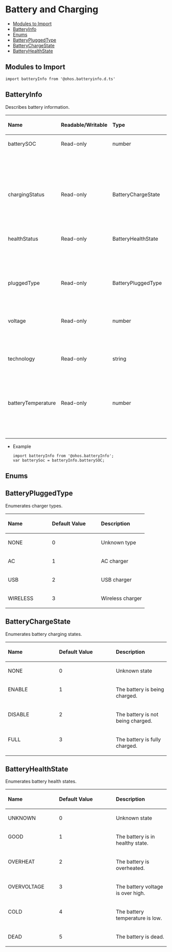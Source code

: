 # Battery and Charging<a name="EN-US_TOPIC_0000001115974766"></a>

-   [Modules to Import](#en-us_topic_0000001100730486_section199443271307)
-   [BatteryInfo](#en-us_topic_0000001100730486_section1853612361618)
-   [Enums](#en-us_topic_0000001100730486_section14572171519166)
-   [BatteryPluggedType](#en-us_topic_0000001100730486_section1861134715488)
-   [BatteryChargeState](#en-us_topic_0000001100730486_section629045815408)
-   [BatteryHealthState](#en-us_topic_0000001100730486_section1636311513419)

## Modules to Import<a name="en-us_topic_0000001100730486_section199443271307"></a>

```
import batteryInfo from '@ohos.batteryinfo.d.ts'
```

## BatteryInfo<a name="en-us_topic_0000001100730486_section1853612361618"></a>

Describes battery information.

<a name="en-us_topic_0000001100730486_table20633101642315"></a>
<table><thead align="left"><tr id="en-us_topic_0000001100730486_row663331618238"><th class="cellrowborder" valign="top" width="20.13%" id="mcps1.1.5.1.1"><p id="en-us_topic_0000001100730486_a3d0fc780cc904c1cbab7991251622f65"><a name="en-us_topic_0000001100730486_a3d0fc780cc904c1cbab7991251622f65"></a><a name="en-us_topic_0000001100730486_a3d0fc780cc904c1cbab7991251622f65"></a>Name</p>
</th>
<th class="cellrowborder" valign="top" width="13.5%" id="mcps1.1.5.1.2"><p id="en-us_topic_0000001100730486_p1961191632214"><a name="en-us_topic_0000001100730486_p1961191632214"></a><a name="en-us_topic_0000001100730486_p1961191632214"></a>Readable/Writable</p>
</th>
<th class="cellrowborder" valign="top" width="23.29%" id="mcps1.1.5.1.3"><p id="en-us_topic_0000001100730486_ac1f1afc248084f8fb51242b648bc34de"><a name="en-us_topic_0000001100730486_ac1f1afc248084f8fb51242b648bc34de"></a><a name="en-us_topic_0000001100730486_ac1f1afc248084f8fb51242b648bc34de"></a>Type</p>
</th>
<th class="cellrowborder" valign="top" width="43.08%" id="mcps1.1.5.1.4"><p id="en-us_topic_0000001100730486_afec895de33f94e3c87ee7acc20190a17"><a name="en-us_topic_0000001100730486_afec895de33f94e3c87ee7acc20190a17"></a><a name="en-us_topic_0000001100730486_afec895de33f94e3c87ee7acc20190a17"></a>Description</p>
</th>
</tr>
</thead>
<tbody><tr id="en-us_topic_0000001100730486_row188481425182510"><td class="cellrowborder" valign="top" width="20.13%" headers="mcps1.1.5.1.1 "><p id="en-us_topic_0000001100730486_p938441717208"><a name="en-us_topic_0000001100730486_p938441717208"></a><a name="en-us_topic_0000001100730486_p938441717208"></a>batterySOC</p>
</td>
<td class="cellrowborder" valign="top" width="13.5%" headers="mcps1.1.5.1.2 "><p id="en-us_topic_0000001100730486_p1396118166228"><a name="en-us_topic_0000001100730486_p1396118166228"></a><a name="en-us_topic_0000001100730486_p1396118166228"></a>Read-only</p>
</td>
<td class="cellrowborder" valign="top" width="23.29%" headers="mcps1.1.5.1.3 "><p id="en-us_topic_0000001100730486_p6354841201511"><a name="en-us_topic_0000001100730486_p6354841201511"></a><a name="en-us_topic_0000001100730486_p6354841201511"></a>number</p>
</td>
<td class="cellrowborder" valign="top" width="43.08%" headers="mcps1.1.5.1.4 "><p id="en-us_topic_0000001100730486_p103961315181818"><a name="en-us_topic_0000001100730486_p103961315181818"></a><a name="en-us_topic_0000001100730486_p103961315181818"></a>Battery state of charge (SoC) of the current device</p>
</td>
</tr>
<tr id="en-us_topic_0000001100730486_row0461622112513"><td class="cellrowborder" valign="top" width="20.13%" headers="mcps1.1.5.1.1 "><p id="en-us_topic_0000001100730486_p5354124120158"><a name="en-us_topic_0000001100730486_p5354124120158"></a><a name="en-us_topic_0000001100730486_p5354124120158"></a>chargingStatus</p>
</td>
<td class="cellrowborder" valign="top" width="13.5%" headers="mcps1.1.5.1.2 "><p id="en-us_topic_0000001100730486_p159621168228"><a name="en-us_topic_0000001100730486_p159621168228"></a><a name="en-us_topic_0000001100730486_p159621168228"></a>Read-only</p>
</td>
<td class="cellrowborder" valign="top" width="23.29%" headers="mcps1.1.5.1.3 "><p id="en-us_topic_0000001100730486_p10354541181520"><a name="en-us_topic_0000001100730486_p10354541181520"></a><a name="en-us_topic_0000001100730486_p10354541181520"></a>BatteryChargeState</p>
</td>
<td class="cellrowborder" valign="top" width="43.08%" headers="mcps1.1.5.1.4 "><p id="en-us_topic_0000001100730486_p238673617568"><a name="en-us_topic_0000001100730486_p238673617568"></a><a name="en-us_topic_0000001100730486_p238673617568"></a>Battery charging status of the current device</p>
</td>
</tr>
<tr id="en-us_topic_0000001100730486_row09415619242"><td class="cellrowborder" valign="top" width="20.13%" headers="mcps1.1.5.1.1 "><p id="en-us_topic_0000001100730486_p1435434117152"><a name="en-us_topic_0000001100730486_p1435434117152"></a><a name="en-us_topic_0000001100730486_p1435434117152"></a>healthStatus</p>
</td>
<td class="cellrowborder" valign="top" width="13.5%" headers="mcps1.1.5.1.2 "><p id="en-us_topic_0000001100730486_p1796210169224"><a name="en-us_topic_0000001100730486_p1796210169224"></a><a name="en-us_topic_0000001100730486_p1796210169224"></a>Read-only</p>
</td>
<td class="cellrowborder" valign="top" width="23.29%" headers="mcps1.1.5.1.3 "><p id="en-us_topic_0000001100730486_p3354114131518"><a name="en-us_topic_0000001100730486_p3354114131518"></a><a name="en-us_topic_0000001100730486_p3354114131518"></a>BatteryHealthState</p>
</td>
<td class="cellrowborder" valign="top" width="43.08%" headers="mcps1.1.5.1.4 "><p id="en-us_topic_0000001100730486_p1365563875614"><a name="en-us_topic_0000001100730486_p1365563875614"></a><a name="en-us_topic_0000001100730486_p1365563875614"></a>Battery health state of the current device</p>
</td>
</tr>
<tr id="en-us_topic_0000001100730486_row56471975243"><td class="cellrowborder" valign="top" width="20.13%" headers="mcps1.1.5.1.1 "><p id="en-us_topic_0000001100730486_p1835534116158"><a name="en-us_topic_0000001100730486_p1835534116158"></a><a name="en-us_topic_0000001100730486_p1835534116158"></a>pluggedType</p>
</td>
<td class="cellrowborder" valign="top" width="13.5%" headers="mcps1.1.5.1.2 "><p id="en-us_topic_0000001100730486_p18962416132211"><a name="en-us_topic_0000001100730486_p18962416132211"></a><a name="en-us_topic_0000001100730486_p18962416132211"></a>Read-only</p>
</td>
<td class="cellrowborder" valign="top" width="23.29%" headers="mcps1.1.5.1.3 "><p id="en-us_topic_0000001100730486_p235584114153"><a name="en-us_topic_0000001100730486_p235584114153"></a><a name="en-us_topic_0000001100730486_p235584114153"></a>BatteryPluggedType</p>
</td>
<td class="cellrowborder" valign="top" width="43.08%" headers="mcps1.1.5.1.4 "><p id="en-us_topic_0000001100730486_p19264101622016"><a name="en-us_topic_0000001100730486_p19264101622016"></a><a name="en-us_topic_0000001100730486_p19264101622016"></a>Charger type of the current device</p>
</td>
</tr>
<tr id="en-us_topic_0000001100730486_row4536161934520"><td class="cellrowborder" valign="top" width="20.13%" headers="mcps1.1.5.1.1 "><p id="en-us_topic_0000001100730486_p14355174151513"><a name="en-us_topic_0000001100730486_p14355174151513"></a><a name="en-us_topic_0000001100730486_p14355174151513"></a>voltage</p>
</td>
<td class="cellrowborder" valign="top" width="13.5%" headers="mcps1.1.5.1.2 "><p id="en-us_topic_0000001100730486_p296261662212"><a name="en-us_topic_0000001100730486_p296261662212"></a><a name="en-us_topic_0000001100730486_p296261662212"></a>Read-only</p>
</td>
<td class="cellrowborder" valign="top" width="23.29%" headers="mcps1.1.5.1.3 "><p id="en-us_topic_0000001100730486_p7355741201519"><a name="en-us_topic_0000001100730486_p7355741201519"></a><a name="en-us_topic_0000001100730486_p7355741201519"></a>number</p>
</td>
<td class="cellrowborder" valign="top" width="43.08%" headers="mcps1.1.5.1.4 "><p id="en-us_topic_0000001100730486_p127111826172018"><a name="en-us_topic_0000001100730486_p127111826172018"></a><a name="en-us_topic_0000001100730486_p127111826172018"></a>Battery voltage of the current device</p>
</td>
</tr>
<tr id="en-us_topic_0000001100730486_row597319245451"><td class="cellrowborder" valign="top" width="20.13%" headers="mcps1.1.5.1.1 "><p id="en-us_topic_0000001100730486_p153551941141517"><a name="en-us_topic_0000001100730486_p153551941141517"></a><a name="en-us_topic_0000001100730486_p153551941141517"></a>technology</p>
</td>
<td class="cellrowborder" valign="top" width="13.5%" headers="mcps1.1.5.1.2 "><p id="en-us_topic_0000001100730486_p17962916162217"><a name="en-us_topic_0000001100730486_p17962916162217"></a><a name="en-us_topic_0000001100730486_p17962916162217"></a>Read-only</p>
</td>
<td class="cellrowborder" valign="top" width="23.29%" headers="mcps1.1.5.1.3 "><p id="en-us_topic_0000001100730486_p535514113154"><a name="en-us_topic_0000001100730486_p535514113154"></a><a name="en-us_topic_0000001100730486_p535514113154"></a>string</p>
</td>
<td class="cellrowborder" valign="top" width="43.08%" headers="mcps1.1.5.1.4 "><p id="en-us_topic_0000001100730486_p9298104612205"><a name="en-us_topic_0000001100730486_p9298104612205"></a><a name="en-us_topic_0000001100730486_p9298104612205"></a>Battery technology of the current device</p>
</td>
</tr>
<tr id="en-us_topic_0000001100730486_row4978143312456"><td class="cellrowborder" valign="top" width="20.13%" headers="mcps1.1.5.1.1 "><p id="en-us_topic_0000001100730486_p7355114151515"><a name="en-us_topic_0000001100730486_p7355114151515"></a><a name="en-us_topic_0000001100730486_p7355114151515"></a>batteryTemperature</p>
</td>
<td class="cellrowborder" valign="top" width="13.5%" headers="mcps1.1.5.1.2 "><p id="en-us_topic_0000001100730486_p14962116172215"><a name="en-us_topic_0000001100730486_p14962116172215"></a><a name="en-us_topic_0000001100730486_p14962116172215"></a>Read-only</p>
</td>
<td class="cellrowborder" valign="top" width="23.29%" headers="mcps1.1.5.1.3 "><p id="en-us_topic_0000001100730486_p143551941201510"><a name="en-us_topic_0000001100730486_p143551941201510"></a><a name="en-us_topic_0000001100730486_p143551941201510"></a>number</p>
</td>
<td class="cellrowborder" valign="top" width="43.08%" headers="mcps1.1.5.1.4 "><p id="en-us_topic_0000001100730486_p7843573202"><a name="en-us_topic_0000001100730486_p7843573202"></a><a name="en-us_topic_0000001100730486_p7843573202"></a>Battery temperature of the current device</p>
</td>
</tr>
</tbody>
</table>

-   Example

    ```
    import batteryInfo from '@ohos.batteryInfo';
    var batterySoc = batteryInfo.batterySOC;
    ```


## Enums<a name="en-us_topic_0000001100730486_section14572171519166"></a>

## BatteryPluggedType<a name="en-us_topic_0000001100730486_section1861134715488"></a>

Enumerates charger types.

<a name="en-us_topic_0000001100730486_table144441452192814"></a>
<table><thead align="left"><tr id="en-us_topic_0000001100730486_row12444145210288"><th class="cellrowborder" valign="top" width="31.703170317031702%" id="mcps1.1.4.1.1"><p id="en-us_topic_0000001100730486_p162914100272"><a name="en-us_topic_0000001100730486_p162914100272"></a><a name="en-us_topic_0000001100730486_p162914100272"></a>Name</p>
</th>
<th class="cellrowborder" valign="top" width="35.253525352535256%" id="mcps1.1.4.1.2"><p id="en-us_topic_0000001100730486_p044416523286"><a name="en-us_topic_0000001100730486_p044416523286"></a><a name="en-us_topic_0000001100730486_p044416523286"></a>Default Value</p>
</th>
<th class="cellrowborder" valign="top" width="33.043304330433045%" id="mcps1.1.4.1.3"><p id="en-us_topic_0000001100730486_p1044495252810"><a name="en-us_topic_0000001100730486_p1044495252810"></a><a name="en-us_topic_0000001100730486_p1044495252810"></a>Description</p>
</th>
</tr>
</thead>
<tbody><tr id="en-us_topic_0000001100730486_row18444115215284"><td class="cellrowborder" valign="top" width="31.703170317031702%" headers="mcps1.1.4.1.1 "><p id="en-us_topic_0000001100730486_p954122310283"><a name="en-us_topic_0000001100730486_p954122310283"></a><a name="en-us_topic_0000001100730486_p954122310283"></a>NONE</p>
</td>
<td class="cellrowborder" valign="top" width="35.253525352535256%" headers="mcps1.1.4.1.2 "><p id="en-us_topic_0000001100730486_p0527233288"><a name="en-us_topic_0000001100730486_p0527233288"></a><a name="en-us_topic_0000001100730486_p0527233288"></a>0</p>
</td>
<td class="cellrowborder" valign="top" width="33.043304330433045%" headers="mcps1.1.4.1.3 "><p id="en-us_topic_0000001100730486_p12372352812"><a name="en-us_topic_0000001100730486_p12372352812"></a><a name="en-us_topic_0000001100730486_p12372352812"></a>Unknown type</p>
</td>
</tr>
<tr id="en-us_topic_0000001100730486_row55389918289"><td class="cellrowborder" valign="top" width="31.703170317031702%" headers="mcps1.1.4.1.1 "><p id="en-us_topic_0000001100730486_p15381795285"><a name="en-us_topic_0000001100730486_p15381795285"></a><a name="en-us_topic_0000001100730486_p15381795285"></a>AC</p>
</td>
<td class="cellrowborder" valign="top" width="35.253525352535256%" headers="mcps1.1.4.1.2 "><p id="en-us_topic_0000001100730486_p45381291281"><a name="en-us_topic_0000001100730486_p45381291281"></a><a name="en-us_topic_0000001100730486_p45381291281"></a>1</p>
</td>
<td class="cellrowborder" valign="top" width="33.043304330433045%" headers="mcps1.1.4.1.3 "><p id="en-us_topic_0000001100730486_p1953979102813"><a name="en-us_topic_0000001100730486_p1953979102813"></a><a name="en-us_topic_0000001100730486_p1953979102813"></a>AC charger</p>
</td>
</tr>
<tr id="en-us_topic_0000001100730486_row928621592815"><td class="cellrowborder" valign="top" width="31.703170317031702%" headers="mcps1.1.4.1.1 "><p id="en-us_topic_0000001100730486_p1328691518288"><a name="en-us_topic_0000001100730486_p1328691518288"></a><a name="en-us_topic_0000001100730486_p1328691518288"></a>USB</p>
</td>
<td class="cellrowborder" valign="top" width="35.253525352535256%" headers="mcps1.1.4.1.2 "><p id="en-us_topic_0000001100730486_p1728616154286"><a name="en-us_topic_0000001100730486_p1728616154286"></a><a name="en-us_topic_0000001100730486_p1728616154286"></a>2</p>
</td>
<td class="cellrowborder" valign="top" width="33.043304330433045%" headers="mcps1.1.4.1.3 "><p id="en-us_topic_0000001100730486_p188591922163215"><a name="en-us_topic_0000001100730486_p188591922163215"></a><a name="en-us_topic_0000001100730486_p188591922163215"></a>USB charger</p>
</td>
</tr>
<tr id="en-us_topic_0000001100730486_row3954122652810"><td class="cellrowborder" valign="top" width="31.703170317031702%" headers="mcps1.1.4.1.1 "><p id="en-us_topic_0000001100730486_p1995412614284"><a name="en-us_topic_0000001100730486_p1995412614284"></a><a name="en-us_topic_0000001100730486_p1995412614284"></a>WIRELESS</p>
</td>
<td class="cellrowborder" valign="top" width="35.253525352535256%" headers="mcps1.1.4.1.2 "><p id="en-us_topic_0000001100730486_p395402620286"><a name="en-us_topic_0000001100730486_p395402620286"></a><a name="en-us_topic_0000001100730486_p395402620286"></a>3</p>
</td>
<td class="cellrowborder" valign="top" width="33.043304330433045%" headers="mcps1.1.4.1.3 "><p id="en-us_topic_0000001100730486_p235192423214"><a name="en-us_topic_0000001100730486_p235192423214"></a><a name="en-us_topic_0000001100730486_p235192423214"></a>Wireless charger</p>
</td>
</tr>
</tbody>
</table>

## BatteryChargeState<a name="en-us_topic_0000001100730486_section629045815408"></a>

Enumerates battery charging states.

<a name="en-us_topic_0000001100730486_table1368716015365"></a>
<table><thead align="left"><tr id="en-us_topic_0000001100730486_row106884010367"><th class="cellrowborder" valign="top" width="31.703170317031702%" id="mcps1.1.4.1.1"><p id="en-us_topic_0000001100730486_p468816023615"><a name="en-us_topic_0000001100730486_p468816023615"></a><a name="en-us_topic_0000001100730486_p468816023615"></a>Name</p>
</th>
<th class="cellrowborder" valign="top" width="35.253525352535256%" id="mcps1.1.4.1.2"><p id="en-us_topic_0000001100730486_p15688505362"><a name="en-us_topic_0000001100730486_p15688505362"></a><a name="en-us_topic_0000001100730486_p15688505362"></a>Default Value</p>
</th>
<th class="cellrowborder" valign="top" width="33.043304330433045%" id="mcps1.1.4.1.3"><p id="en-us_topic_0000001100730486_p1068830103619"><a name="en-us_topic_0000001100730486_p1068830103619"></a><a name="en-us_topic_0000001100730486_p1068830103619"></a>Description</p>
</th>
</tr>
</thead>
<tbody><tr id="en-us_topic_0000001100730486_row1868880113613"><td class="cellrowborder" valign="top" width="31.703170317031702%" headers="mcps1.1.4.1.1 "><p id="en-us_topic_0000001100730486_p1392942212399"><a name="en-us_topic_0000001100730486_p1392942212399"></a><a name="en-us_topic_0000001100730486_p1392942212399"></a>NONE</p>
</td>
<td class="cellrowborder" valign="top" width="35.253525352535256%" headers="mcps1.1.4.1.2 "><p id="en-us_topic_0000001100730486_p968880103613"><a name="en-us_topic_0000001100730486_p968880103613"></a><a name="en-us_topic_0000001100730486_p968880103613"></a>0</p>
</td>
<td class="cellrowborder" valign="top" width="33.043304330433045%" headers="mcps1.1.4.1.3 "><p id="en-us_topic_0000001100730486_p16911819163919"><a name="en-us_topic_0000001100730486_p16911819163919"></a><a name="en-us_topic_0000001100730486_p16911819163919"></a>Unknown state</p>
</td>
</tr>
<tr id="en-us_topic_0000001100730486_row17688180173620"><td class="cellrowborder" valign="top" width="31.703170317031702%" headers="mcps1.1.4.1.1 "><p id="en-us_topic_0000001100730486_p12928922193920"><a name="en-us_topic_0000001100730486_p12928922193920"></a><a name="en-us_topic_0000001100730486_p12928922193920"></a>ENABLE</p>
</td>
<td class="cellrowborder" valign="top" width="35.253525352535256%" headers="mcps1.1.4.1.2 "><p id="en-us_topic_0000001100730486_p86893003614"><a name="en-us_topic_0000001100730486_p86893003614"></a><a name="en-us_topic_0000001100730486_p86893003614"></a>1</p>
</td>
<td class="cellrowborder" valign="top" width="33.043304330433045%" headers="mcps1.1.4.1.3 "><p id="en-us_topic_0000001100730486_p9910201913391"><a name="en-us_topic_0000001100730486_p9910201913391"></a><a name="en-us_topic_0000001100730486_p9910201913391"></a>The battery is being charged.</p>
</td>
</tr>
<tr id="en-us_topic_0000001100730486_row1868914011367"><td class="cellrowborder" valign="top" width="31.703170317031702%" headers="mcps1.1.4.1.1 "><p id="en-us_topic_0000001100730486_p4926152211394"><a name="en-us_topic_0000001100730486_p4926152211394"></a><a name="en-us_topic_0000001100730486_p4926152211394"></a>DISABLE</p>
</td>
<td class="cellrowborder" valign="top" width="35.253525352535256%" headers="mcps1.1.4.1.2 "><p id="en-us_topic_0000001100730486_p186891001361"><a name="en-us_topic_0000001100730486_p186891001361"></a><a name="en-us_topic_0000001100730486_p186891001361"></a>2</p>
</td>
<td class="cellrowborder" valign="top" width="33.043304330433045%" headers="mcps1.1.4.1.3 "><p id="en-us_topic_0000001100730486_p1210733413414"><a name="en-us_topic_0000001100730486_p1210733413414"></a><a name="en-us_topic_0000001100730486_p1210733413414"></a>The battery is not being charged.</p>
</td>
</tr>
<tr id="en-us_topic_0000001100730486_row068911018360"><td class="cellrowborder" valign="top" width="31.703170317031702%" headers="mcps1.1.4.1.1 "><p id="en-us_topic_0000001100730486_p1992542211392"><a name="en-us_topic_0000001100730486_p1992542211392"></a><a name="en-us_topic_0000001100730486_p1992542211392"></a>FULL</p>
</td>
<td class="cellrowborder" valign="top" width="35.253525352535256%" headers="mcps1.1.4.1.2 "><p id="en-us_topic_0000001100730486_p46895023619"><a name="en-us_topic_0000001100730486_p46895023619"></a><a name="en-us_topic_0000001100730486_p46895023619"></a>3</p>
</td>
<td class="cellrowborder" valign="top" width="33.043304330433045%" headers="mcps1.1.4.1.3 "><p id="en-us_topic_0000001100730486_p3614135154120"><a name="en-us_topic_0000001100730486_p3614135154120"></a><a name="en-us_topic_0000001100730486_p3614135154120"></a>The battery is fully charged.</p>
</td>
</tr>
</tbody>
</table>

## BatteryHealthState<a name="en-us_topic_0000001100730486_section1636311513419"></a>

Enumerates battery health states.

<a name="en-us_topic_0000001100730486_table1646153519380"></a>
<table><thead align="left"><tr id="en-us_topic_0000001100730486_row1847203533813"><th class="cellrowborder" valign="top" width="31.703170317031702%" id="mcps1.1.4.1.1"><p id="en-us_topic_0000001100730486_p44743514381"><a name="en-us_topic_0000001100730486_p44743514381"></a><a name="en-us_topic_0000001100730486_p44743514381"></a>Name</p>
</th>
<th class="cellrowborder" valign="top" width="35.253525352535256%" id="mcps1.1.4.1.2"><p id="en-us_topic_0000001100730486_p164783513817"><a name="en-us_topic_0000001100730486_p164783513817"></a><a name="en-us_topic_0000001100730486_p164783513817"></a>Default Value</p>
</th>
<th class="cellrowborder" valign="top" width="33.043304330433045%" id="mcps1.1.4.1.3"><p id="en-us_topic_0000001100730486_p447153533816"><a name="en-us_topic_0000001100730486_p447153533816"></a><a name="en-us_topic_0000001100730486_p447153533816"></a>Description</p>
</th>
</tr>
</thead>
<tbody><tr id="en-us_topic_0000001100730486_row10475355385"><td class="cellrowborder" valign="top" width="31.703170317031702%" headers="mcps1.1.4.1.1 "><p id="en-us_topic_0000001100730486_p9268513193910"><a name="en-us_topic_0000001100730486_p9268513193910"></a><a name="en-us_topic_0000001100730486_p9268513193910"></a>UNKNOWN</p>
</td>
<td class="cellrowborder" valign="top" width="35.253525352535256%" headers="mcps1.1.4.1.2 "><p id="en-us_topic_0000001100730486_p147113523813"><a name="en-us_topic_0000001100730486_p147113523813"></a><a name="en-us_topic_0000001100730486_p147113523813"></a>0</p>
</td>
<td class="cellrowborder" valign="top" width="33.043304330433045%" headers="mcps1.1.4.1.3 "><p id="en-us_topic_0000001100730486_p840231793914"><a name="en-us_topic_0000001100730486_p840231793914"></a><a name="en-us_topic_0000001100730486_p840231793914"></a>Unknown state</p>
</td>
</tr>
<tr id="en-us_topic_0000001100730486_row114716352387"><td class="cellrowborder" valign="top" width="31.703170317031702%" headers="mcps1.1.4.1.1 "><p id="en-us_topic_0000001100730486_p426781333915"><a name="en-us_topic_0000001100730486_p426781333915"></a><a name="en-us_topic_0000001100730486_p426781333915"></a>GOOD</p>
</td>
<td class="cellrowborder" valign="top" width="35.253525352535256%" headers="mcps1.1.4.1.2 "><p id="en-us_topic_0000001100730486_p44843519383"><a name="en-us_topic_0000001100730486_p44843519383"></a><a name="en-us_topic_0000001100730486_p44843519383"></a>1</p>
</td>
<td class="cellrowborder" valign="top" width="33.043304330433045%" headers="mcps1.1.4.1.3 "><p id="en-us_topic_0000001100730486_p540191793918"><a name="en-us_topic_0000001100730486_p540191793918"></a><a name="en-us_topic_0000001100730486_p540191793918"></a>The battery is in healthy state.</p>
</td>
</tr>
<tr id="en-us_topic_0000001100730486_row8481935183816"><td class="cellrowborder" valign="top" width="31.703170317031702%" headers="mcps1.1.4.1.1 "><p id="en-us_topic_0000001100730486_p82651913183910"><a name="en-us_topic_0000001100730486_p82651913183910"></a><a name="en-us_topic_0000001100730486_p82651913183910"></a>OVERHEAT</p>
</td>
<td class="cellrowborder" valign="top" width="35.253525352535256%" headers="mcps1.1.4.1.2 "><p id="en-us_topic_0000001100730486_p184818358383"><a name="en-us_topic_0000001100730486_p184818358383"></a><a name="en-us_topic_0000001100730486_p184818358383"></a>2</p>
</td>
<td class="cellrowborder" valign="top" width="33.043304330433045%" headers="mcps1.1.4.1.3 "><p id="en-us_topic_0000001100730486_p2399117183918"><a name="en-us_topic_0000001100730486_p2399117183918"></a><a name="en-us_topic_0000001100730486_p2399117183918"></a>The battery is overheated.</p>
</td>
</tr>
<tr id="en-us_topic_0000001100730486_row1448163593819"><td class="cellrowborder" valign="top" width="31.703170317031702%" headers="mcps1.1.4.1.1 "><p id="en-us_topic_0000001100730486_p10235161343911"><a name="en-us_topic_0000001100730486_p10235161343911"></a><a name="en-us_topic_0000001100730486_p10235161343911"></a>OVERVOLTAGE</p>
</td>
<td class="cellrowborder" valign="top" width="35.253525352535256%" headers="mcps1.1.4.1.2 "><p id="en-us_topic_0000001100730486_p34863518387"><a name="en-us_topic_0000001100730486_p34863518387"></a><a name="en-us_topic_0000001100730486_p34863518387"></a>3</p>
</td>
<td class="cellrowborder" valign="top" width="33.043304330433045%" headers="mcps1.1.4.1.3 "><p id="en-us_topic_0000001100730486_p203691717193914"><a name="en-us_topic_0000001100730486_p203691717193914"></a><a name="en-us_topic_0000001100730486_p203691717193914"></a>The battery voltage is over high.</p>
</td>
</tr>
<tr id="en-us_topic_0000001100730486_row2096919723911"><td class="cellrowborder" valign="top" width="31.703170317031702%" headers="mcps1.1.4.1.1 "><p id="en-us_topic_0000001100730486_p12970127203916"><a name="en-us_topic_0000001100730486_p12970127203916"></a><a name="en-us_topic_0000001100730486_p12970127203916"></a>COLD</p>
</td>
<td class="cellrowborder" valign="top" width="35.253525352535256%" headers="mcps1.1.4.1.2 "><p id="en-us_topic_0000001100730486_p17970572396"><a name="en-us_topic_0000001100730486_p17970572396"></a><a name="en-us_topic_0000001100730486_p17970572396"></a>4</p>
</td>
<td class="cellrowborder" valign="top" width="33.043304330433045%" headers="mcps1.1.4.1.3 "><p id="en-us_topic_0000001100730486_p20970177153913"><a name="en-us_topic_0000001100730486_p20970177153913"></a><a name="en-us_topic_0000001100730486_p20970177153913"></a>The battery temperature is low.</p>
</td>
</tr>
<tr id="en-us_topic_0000001100730486_row497017143917"><td class="cellrowborder" valign="top" width="31.703170317031702%" headers="mcps1.1.4.1.1 "><p id="en-us_topic_0000001100730486_p19710712394"><a name="en-us_topic_0000001100730486_p19710712394"></a><a name="en-us_topic_0000001100730486_p19710712394"></a>DEAD</p>
</td>
<td class="cellrowborder" valign="top" width="35.253525352535256%" headers="mcps1.1.4.1.2 "><p id="en-us_topic_0000001100730486_p997117733916"><a name="en-us_topic_0000001100730486_p997117733916"></a><a name="en-us_topic_0000001100730486_p997117733916"></a>5</p>
</td>
<td class="cellrowborder" valign="top" width="33.043304330433045%" headers="mcps1.1.4.1.3 "><p id="en-us_topic_0000001100730486_p13971137153918"><a name="en-us_topic_0000001100730486_p13971137153918"></a><a name="en-us_topic_0000001100730486_p13971137153918"></a>The battery is dead.</p>
</td>
</tr>
</tbody>
</table>

